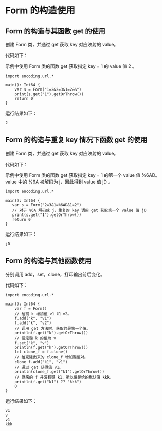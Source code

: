 # Form 的构造使用

## Form 的构造与其函数 get 的使用

创建 Form 类，并通过 get 获取 key 对应映射的 value。

代码如下：

示例中使用 Form 类的函数 get 获取指定 key = 1 的 value 值 2 。
<!-- verify -->

```cangjie
import encoding.url.*

main(): Int64 {
    var s = Form("1=2&2=3&1=2&&")
    print(s.get("1").getOrThrow())
    return 0
}
```

运行结果如下：

```text
2
```

## Form 的构造与重复 key 情况下函数 get 的使用

创建 Form 类，并通过 get 获取 key 对应映射的 value。

代码如下：

示例中使用 Form 类的函数 get 获取指定 key = 1 的第一个 value 值 %6AD。value 中的 %6A 被解码为 j，因此得到 value 值 jD 。
<!-- verify -->

```cangjie
import encoding.url.*

main(): Int64 {
   var s = Form("2=3&1=%6AD&1=2")
   // 对于 %6A 解码成 j，重复的 key 调用 get 获取第一个 value 值 jD
   print(s.get("1").getOrThrow())
   return 0
}
```

运行结果如下：

```text
jD
```

## Form 的构造与其他函数使用

分别调用 add，set，clone，打印输出前后变化。

代码如下：

```cangjie
import encoding.url.*

main(): Int64 {
    var f = Form()
    // 给键 k 增加值 v1 和 v2。
    f.add("k", "v1")
    f.add("k", "v2")
    // 调用 get 方法时，获取的是第一个值。
    println(f.get("k").getOrThrow())
    // 设定键 k 的值为 v
    f.set("k", "v")
    println(f.get("k").getOrThrow())
    let clone_f = f.clone()
    // 给克隆出来的 clone_f 增加键值对。
    clone_f.add("k1", "v1")
    // 通过 get 获得值 v1。
    println(clone_f.get("k1").getOrThrow())
    // 原来的 f 并没有键 k1，所以值是给的默认值 kkk。
    println(f.get("k1") ?? "kkk")
    0
}
```

运行结果如下：

```text
v1
v
v1
kkk
```
